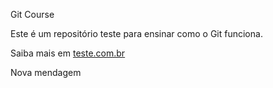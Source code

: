 Git Course

Este é um repositório teste para ensinar como o Git funciona.

Saiba mais em [teste.com.br](http:\\teste.com.br)

Nova mendagem 